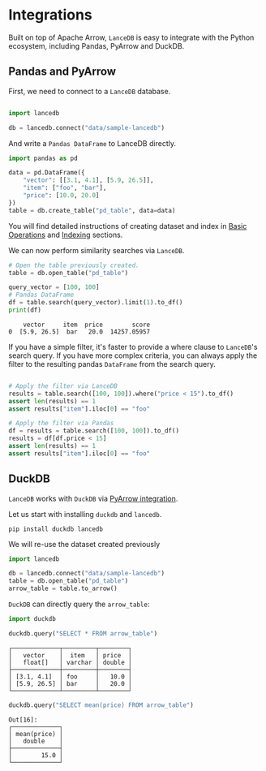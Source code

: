 # Integrations

Built on top of Apache Arrow, `LanceDB` is easy to integrate with the Python ecosystem, including Pandas, PyArrow and DuckDB.

## Pandas and PyArrow

First, we need to connect to a `LanceDB` database.

```py

import lancedb

db = lancedb.connect("data/sample-lancedb")
```

And write a `Pandas DataFrame` to LanceDB directly.

```py
import pandas as pd

data = pd.DataFrame({
    "vector": [[3.1, 4.1], [5.9, 26.5]],
    "item": ["foo", "bar"],
    "price": [10.0, 20.0]
})
table = db.create_table("pd_table", data=data)
```

You will find detailed instructions of creating dataset and index in [Basic Operations](basic.md) and [Indexing](indexing.md)
sections.


We can now perform similarity searches via `LanceDB`.

```py
# Open the table previously created.
table = db.open_table("pd_table")

query_vector = [100, 100]
# Pandas DataFrame
df = table.search(query_vector).limit(1).to_df()
print(df)
```

```
    vector     item  price        score
0  [5.9, 26.5]  bar   20.0  14257.05957
```

If you have a simple filter, it's faster to provide a where clause to `LanceDB`'s search query.
If you have more complex criteria, you can always apply the filter to the resulting pandas `DataFrame` from the search query.

```python

# Apply the filter via LanceDB
results = table.search([100, 100]).where("price < 15").to_df()
assert len(results) == 1
assert results["item"].iloc[0] == "foo"

# Apply the filter via Pandas
df = results = table.search([100, 100]).to_df()
results = df[df.price < 15]
assert len(results) == 1
assert results["item"].iloc[0] == "foo"
```

## DuckDB

`LanceDB` works with `DuckDB` via [PyArrow integration](https://duckdb.org/docs/guides/python/sql_on_arrow).

Let us start with installing `duckdb` and `lancedb`.

```shell
pip install duckdb lancedb
```

We will re-use the dataset created previously

```python
import lancedb

db = lancedb.connect("data/sample-lancedb")
table = db.open_table("pd_table")
arrow_table = table.to_arrow()
```

`DuckDB` can directly query the `arrow_table`:

```python
import duckdb 

duckdb.query("SELECT * FROM arrow_table")
```

```
┌─────────────┬─────────┬────────┐
│   vector    │  item   │ price  │
│   float[]   │ varchar │ double │
├─────────────┼─────────┼────────┤
│ [3.1, 4.1]  │ foo     │   10.0 │
│ [5.9, 26.5] │ bar     │   20.0 │
└─────────────┴─────────┴────────┘
```
```python
duckdb.query("SELECT mean(price) FROM arrow_table")
```

```
Out[16]:
┌─────────────┐
│ mean(price) │
│   double    │
├─────────────┤
│        15.0 │
└─────────────┘
```